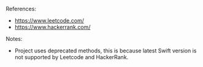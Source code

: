 References:
- https://www.leetcode.com/
- https://www.hackerrank.com/

Notes:
- Project uses deprecated methods, this is because latest Swift version is not supported by Leetcode and HackerRank.
